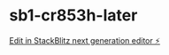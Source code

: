 # sb1-cr853h-later

[Edit in StackBlitz next generation editor ⚡️](https://stackblitz.com/~/github.com/dvmac00/sb1-cr853h-later)